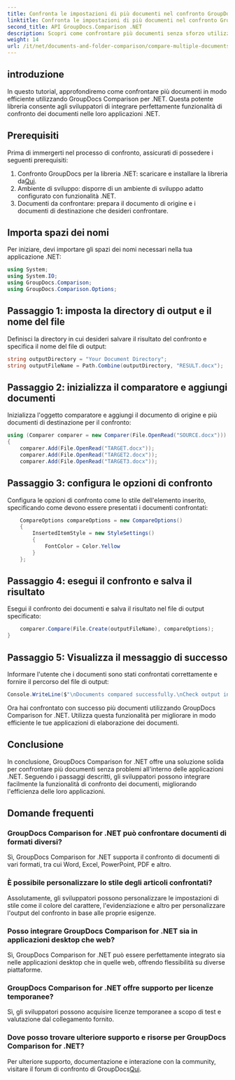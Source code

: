 ```yaml
---
title: Confronta le impostazioni di più documenti nel confronto GroupDocs per .NET
linktitle: Confronta le impostazioni di più documenti nel confronto GroupDocs per .NET
second_title: API GroupDocs.Comparison .NET
description: Scopri come confrontare più documenti senza sforzo utilizzando GroupDocs Comparison per .NET. Segui la nostra guida passo passo per un'elaborazione dei documenti senza interruzioni.
weight: 14
url: /it/net/documents-and-folder-comparison/compare-multiple-documents-settings-dotnet/
---
```

## introduzione
In questo tutorial, approfondiremo come confrontare più documenti in modo efficiente utilizzando GroupDocs Comparison per .NET. Questa potente libreria consente agli sviluppatori di integrare perfettamente funzionalità di confronto dei documenti nelle loro applicazioni .NET.
## Prerequisiti
Prima di immergerti nel processo di confronto, assicurati di possedere i seguenti prerequisiti:
1.  Confronto GroupDocs per la libreria .NET: scaricare e installare la libreria da[Qui](https://releases.groupdocs.com/comparison/net/).
2. Ambiente di sviluppo: disporre di un ambiente di sviluppo adatto configurato con funzionalità .NET.
3. Documenti da confrontare: prepara il documento di origine e i documenti di destinazione che desideri confrontare.

## Importa spazi dei nomi
Per iniziare, devi importare gli spazi dei nomi necessari nella tua applicazione .NET:
```csharp
using System;
using System.IO;
using GroupDocs.Comparison;
using GroupDocs.Comparison.Options;
```
## Passaggio 1: imposta la directory di output e il nome del file
Definisci la directory in cui desideri salvare il risultato del confronto e specifica il nome del file di output:
```csharp
string outputDirectory = "Your Document Directory";
string outputFileName = Path.Combine(outputDirectory, "RESULT.docx");
```
## Passaggio 2: inizializza il comparatore e aggiungi documenti
Inizializza l'oggetto comparatore e aggiungi il documento di origine e più documenti di destinazione per il confronto:
```csharp
using (Comparer comparer = new Comparer(File.OpenRead("SOURCE.docx")))
{
    comparer.Add(File.OpenRead("TARGET.docx"));
    comparer.Add(File.OpenRead("TARGET2.docx"));
    comparer.Add(File.OpenRead("TARGET3.docx"));
```
## Passaggio 3: configura le opzioni di confronto
Configura le opzioni di confronto come lo stile dell'elemento inserito, specificando come devono essere presentati i documenti confrontati:
```csharp
    CompareOptions compareOptions = new CompareOptions()
    {
        InsertedItemStyle = new StyleSettings()
        {
            FontColor = Color.Yellow
        }
    };
```
## Passaggio 4: esegui il confronto e salva il risultato
Esegui il confronto dei documenti e salva il risultato nel file di output specificato:
```csharp
    comparer.Compare(File.Create(outputFileName), compareOptions);
}
```
## Passaggio 5: Visualizza il messaggio di successo
Informare l'utente che i documenti sono stati confrontati correttamente e fornire il percorso del file di output:
```csharp
Console.WriteLine($"\nDocuments compared successfully.\nCheck output in {outputDirectory}.");
```
Ora hai confrontato con successo più documenti utilizzando GroupDocs Comparison for .NET. Utilizza questa funzionalità per migliorare in modo efficiente le tue applicazioni di elaborazione dei documenti.

## Conclusione
In conclusione, GroupDocs Comparison for .NET offre una soluzione solida per confrontare più documenti senza problemi all'interno delle applicazioni .NET. Seguendo i passaggi descritti, gli sviluppatori possono integrare facilmente la funzionalità di confronto dei documenti, migliorando l'efficienza delle loro applicazioni.
## Domande frequenti
### GroupDocs Comparison for .NET può confrontare documenti di formati diversi?
Sì, GroupDocs Comparison for .NET supporta il confronto di documenti di vari formati, tra cui Word, Excel, PowerPoint, PDF e altro.
### È possibile personalizzare lo stile degli articoli confrontati?
Assolutamente, gli sviluppatori possono personalizzare le impostazioni di stile come il colore del carattere, l'evidenziazione e altro per personalizzare l'output del confronto in base alle proprie esigenze.
### Posso integrare GroupDocs Comparison for .NET sia in applicazioni desktop che web?
Sì, GroupDocs Comparison for .NET può essere perfettamente integrato sia nelle applicazioni desktop che in quelle web, offrendo flessibilità su diverse piattaforme.
### GroupDocs Comparison for .NET offre supporto per licenze temporanee?
Sì, gli sviluppatori possono acquisire licenze temporanee a scopo di test e valutazione dal collegamento fornito.
### Dove posso trovare ulteriore supporto e risorse per GroupDocs Comparison for .NET?
 Per ulteriore supporto, documentazione e interazione con la community, visitare il forum di confronto di GroupDocs[Qui](https://forum.groupdocs.com/c/comparison/12).